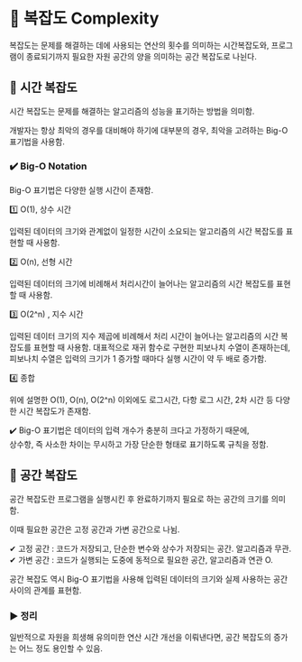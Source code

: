 # 📌 복잡도 Complexity

복잡도는 문제를 해결하는 데에 사용되는 연산의 횟수를 의미하는 시간복잡도와,
프로그램이 종료되기까지 필요한 자원 공간의 양을 의미하는 공간 복잡도로 나뉜다.   



## 🔻 시간 복잡도


시간 복잡도는 문제를 해결하는 알고리즘의 성능을 표기하는 방법을 의미함.

개발자는 항상 최악의 경우를 대비해야 하기에 대부분의 경우, 최악을 고려하는 Big-O 표기법을 사용함.


### ✔️ Big-O Notation


Big-O 표기법은 다양한 실행 시간이 존재함.


1️⃣ O(1), 상수 시간

입력된 데이터의 크기와 관계없이 일정한 시간이 소요되는 알고리즘의 시간 복잡도를 표현할 때 사용함.


2️⃣ O(n), 선형 시간

입력된 데이터의 크기에 비례해서 처리시간이 늘어나는 알고리즘의 시간 복잡도를 표현할 때 사용함.

3️⃣ O(2^n) , 지수 시간

입력된 데이터 크기의 지수 제곱에 비례해서 처리 시간이 늘어나는 알고리즘의 시간 복잡도를 표현할 때 사용함.
대표적으로 재귀 함수로 구현한 피보나치 수열이 존재하는데,
피보나치 수열은 입력의 크기가 1 증가할 때마다 실행 시간이 약 두 배로 증가함.

4️⃣ 종합

위에 설명한 O(1), O(n), O(2^n) 이외에도 로그시간, 다항 로그 시간, 2차 시간 등 다양한 시간 복잡도가 존재함.
   
   
   
✔️ Big-O 표기법은 데이터의 입력 개수가 충분히 크다고 가정하기 때문에,   
상수항, 즉 사소한 차이는 무시하고 가장 단순한 형태로 표기하도록 규칙을 정함.

## 🔻 공간 복잡도

공간 복잡도란 프로그램을 실행시킨 후 완료하기까지 필요로 하는 공간의 크기를 의미함.

이때 필요한 공간은 고정 공간과 가변 공간으로 나뉨.


✔ 고정 공간 : 코드가 저장되고, 단순한 변수와 상수가 저장되는 공간. 알고리즘과 무관.  
✔ 가변 공간 : 코드가 실행되는 도중에 동적으로 필요한 공간, 알고리즘과 연관 O.  


공간 복잡도 역시 Big-O 표기법을 사용해 입력된 데이터의 크기와 실제 사용하는 공간 사이의 관계를 표현함.

### ▶︎ 정리
일반적으로 자원을 희생해 유의미한 연산 시간 개선을 이뤄낸다면,
공간 복잡도의 증가는 어느 정도 용인할 수 있음.
